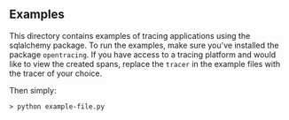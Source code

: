 ## Examples

This directory contains examples of tracing applications using the sqlalchemy package. To run the examples, make sure you've installed the package `opentracing`. If you have access to a tracing platform and would like to view the created spans, replace the `tracer` in the example files with the tracer of your choice.

Then simply:

```
> python example-file.py
```
